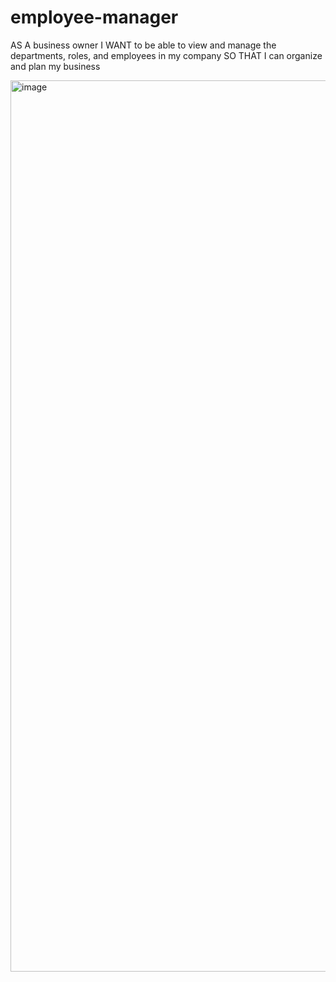 # employee-manager
AS A business owner
I WANT to be able to view and manage the departments, roles, and employees in my company
SO THAT I can organize and plan my business

<img width="1426" alt="image" src="https://user-images.githubusercontent.com/96856996/163750472-c7f804b5-82e3-4f4d-9f91-33ef6a0650ce.png">

